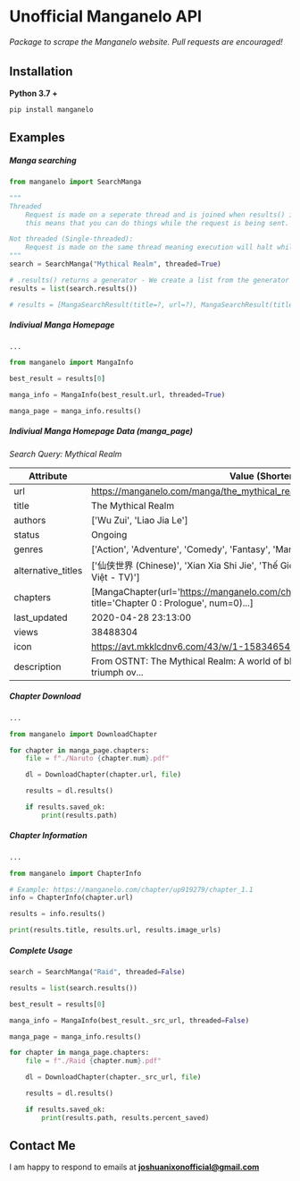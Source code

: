 # Unofficial Manganelo API

###### Package to scrape the Manganelo website. Pull requests are encouraged!

Installation
-
**Python 3.7 +**
```cmd
pip install manganelo
```

Examples
-

##### Manga searching
```python
from manganelo import SearchManga

"""
Threaded
    Request is made on a seperate thread and is joined when results() is called, 
    this means that you can do things while the request is being sent.

Not threaded (Single-threaded):
    Request is made on the same thread meaning execution will halt while it is sent
"""
search = SearchManga("Mythical Realm", threaded=True)

# .results() returns a generator - We create a list from the generator here
results = list(search.results())

# results = [MangaSearchResult(title=?, url=?), MangaSearchResult(title=?, url=?)]
```

##### Indiviual Manga Homepage
```python
...

from manganelo import MangaInfo

best_result = results[0]

manga_info = MangaInfo(best_result.url, threaded=True)

manga_page = manga_info.results()
```

##### Indiviual Manga Homepage Data (manga_page)

*Search Query: Mythical Realm*

Attribute | Value (Shortened)
--- | ---
url                | https://manganelo.com/manga/the_mythical_realm
title              | The Mythical Realm
authors            | ['Wu Zui', 'Liao Jia Le']
status             | Ongoing
genres             | ['Action', 'Adventure', 'Comedy', 'Fantasy', 'Manhua', 'Martial arts', 'Shounen']
alternative_titles | ['仙侠世界 (Chinese)', 'Xian Xia Shi Jie', 'Thế Giới Tiên Hiệp (Vietnamese - Tiếng Việt - TV)']
chapters           | [MangaChapter(url='https://manganelo.com/chapter/the_mythical_realm/chapter_0', title='Chapter 0 : Prologue', num=0)...]
last_updated       | 2020-04-28 23:13:00
views              | 38488304
icon               | https://avt.mkklcdnv6.com/43/w/1-1583465436.jpg
description        | From OSTNT: The Mythical Realm: A world of blood, a world where the strong triumph ov...

##### Chapter Download
```python
...

from manganelo import DownloadChapter

for chapter in manga_page.chapters:
	file = f"./Naruto {chapter.num}.pdf"

	dl = DownloadChapter(chapter.url, file)

	results = dl.results()

	if results.saved_ok:
		print(results.path)
```

##### Chapter Information
```python
...

from manganelo import ChapterInfo

# Example: https://manganelo.com/chapter/up919279/chapter_1.1
info = ChapterInfo(chapter.url)

results = info.results()

print(results.title, results.url, results.image_urls)
```

##### Complete Usage
```python
search = SearchManga("Raid", threaded=False)

results = list(search.results())

best_result = results[0]

manga_info = MangaInfo(best_result._src_url, threaded=False)

manga_page = manga_info.results()

for chapter in manga_page.chapters:
	file = f"./Raid {chapter.num}.pdf"

	dl = DownloadChapter(chapter._src_url, file)

	results = dl.results()

	if results.saved_ok:
		print(results.path, results.percent_saved)
```

Contact Me
-
I am happy to respond to emails at **joshuanixonofficial@gmail.com**
